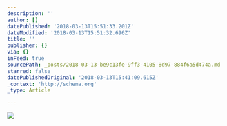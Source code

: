 ```yaml
---
description: ''
author: []
datePublished: '2018-03-13T15:51:33.201Z'
dateModified: '2018-03-13T15:51:32.696Z'
title: ''
publisher: {}
via: {}
inFeed: true
sourcePath: _posts/2018-03-13-be9c13fe-9ff3-4105-8d97-884f6a5d474a.md
starred: false
datePublishedOriginal: '2018-03-13T15:41:09.615Z'
_context: 'http://schema.org'
_type: Article

---
```

![](https://the-grid-user-content.s3-us-west-2.amazonaws.com/83e9c17f-b50c-4021-a7be-8e968c4fec66.jpg)